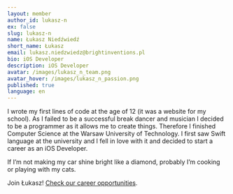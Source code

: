 ```yaml
---
layout: member
author_id: lukasz-n
ex: false
slug: lukasz-n
name: Łukasz Niedźwiedź
short_name: Łukasz
email: lukasz.niedzwiedz@brightinventions.pl
bio: iOS Developer
description: iOS Developer
avatar: /images/lukasz_n_team.png
avatar_hover: /images/lukasz_n_passion.png
published: true
language: en
---
```

I wrote my first lines of code at the age of 12 (it was a website for my school). As I failed to be a successful break dancer and musician I decided to be a programmer as it allows me to create things. Therefore I finished Computer Science at the Warsaw University of Technology. I first saw Swift language at the university and I fell in love with it and decided to start a career as an iOS Developer.

If I’m not making my car shine bright like a diamond, probably I’m cooking or playing with my cats.

Join Łukasz! [Check our career opportunities](/career).
